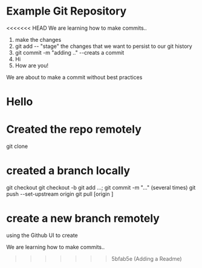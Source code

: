 # Example Git Repository

<<<<<<< HEAD
We are learning how to make commits..

1. make the changes
2. git add -- "stage" the changes that we want to persist to our git history
3. git commit -m "adding .." --creats a commit
4. Hi
5. How are you!

We are about to make a commit without best practices

Hello
=======
# Created the repo remotely

git clone <url>


# created a branch locally

git checkout <branch>
git checkout -b <new branch>
git add ...; git commit -m "..." (several times)
git push --set-upstream origin <new branch>
git pull [origin <new branch>]

# create a new branch remotely

using the Github UI to create<branch>

We are learning how to make commits..
>>>>>>> 5bfab5e (Adding a Readme)

